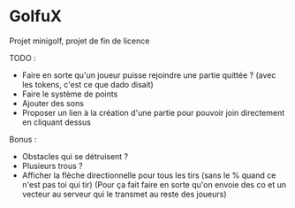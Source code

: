 # GolfuX
Projet minigolf, projet de fin de licence

TODO :
- Faire en sorte qu'un joueur puisse rejoindre une partie quittée ? (avec les tokens, c'est ce que dado disait)
- Faire le système de points
- Ajouter des sons
- Proposer un lien à la création d'une partie pour pouvoir join directement en cliquant dessus

Bonus :
- Obstacles qui se détruisent ?
- Plusieurs trous ?
- Afficher la flèche directionnelle pour tous les tirs (sans le % quand ce n'est pas toi qui tir) (Pour ça fait faire en sorte qu'on envoie des co et un vecteur au serveur qui le transmet au reste des joueurs)
